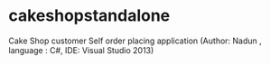 # cakeshopstandalone
Cake Shop customer Self order placing application (Author: Nadun , language : C#, IDE: Visual Studio 2013)
